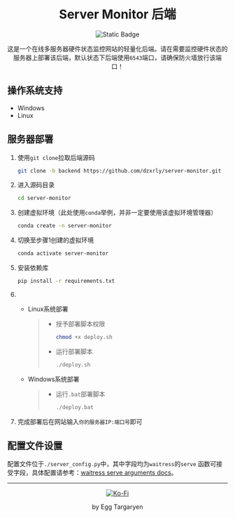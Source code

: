 <div align="center">

# Server Monitor 后端

</div>

<div align="center">

![Static Badge](https://img.shields.io/badge/Version-V0.0.1-2a82c0?style=flat-square)

</div>

<div align="center">

这是一个在线多服务器硬件状态监控网站的轻量化后端。请在需要监控硬件状态的服务器上部署该后端，默认状态下后端使用`6543`端口，请确保防火墙放行该端口！

</div>

## 操作系统支持

- Windows
- Linux

## 服务器部署

1. 使用`git clone`拉取后端源码

   ```bash
   git clone -b backend https://github.com/dzxrly/server-monitor.git
   ```

2. 进入源码目录

   ```bash
   cd server-monitor
   ```

3. 创建虚拟环境（此处使用`conda`举例，并非一定要使用该虚拟环境管理器）

   ```bash
   conda create -n server-monitor
   ```

4. 切换至步骤1创建的虚拟环境

   ```bash
   conda activate server-monitor
   ```

5. 安装依赖库

   ```bash
   pip install -r requirements.txt
   ```

6. - Linux系统部署

     > - 授予部署脚本权限
     >
     >   ```bash
     >   chmod +x deploy.sh
     >   ```
     >
     > - 运行部署脚本
     >
     >   ```bash
     >   ./deploy.sh
     >   ```

   - Windows系统部署
   
     > - 运行`.bat`部署脚本
     >
     >   ```bash
     >   ./deploy.bat
     >   ```

7. 完成部署后在网站输入`你的服务器IP:端口号`即可

## 配置文件设置

配置文件位于`./server_config.py`中，其中字段均为`waitress`的`serve`
函数可接受字段，具体配置请参考：[waitress serve arguments docs](https://docs.pylonsproject.org/projects/waitress/en/latest/arguments.html#arguments)。

---

<div align="center">

[![Ko-Fi](https://img.shields.io/badge/Ko--fi-F16061?style=for-the-badge&logo=ko-fi&logoColor=white)](https://ko-fi.com/eggtargaryen)

</div>

<div align="center">

by Egg Targaryen

</div>
